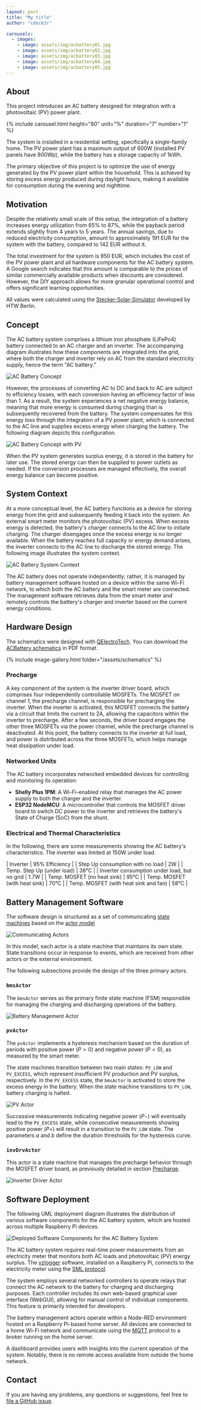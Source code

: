 ```yaml
---
layout: post
title: "My title"
author: "cdeck3r"

carousels:
  - images: 
    - image: assets/img/acbattery01.jpg
    - image: assets/img/acbattery02.jpg
    - image: assets/img/acbattery03.jpg
    - image: assets/img/acbattery04.jpg
    - image: assets/img/acbattery05.jpg
---
```


## About

This project introduces an AC battery designed for integration with a photovoltaic (PV) power plant. 

{% include carousel.html height="80" unit="%" duration="7" number="1" %}

The system is installed in a residential setting, specifically a single-family home. The PV power plant has a maximum output of 600W (installed PV panels have 800Wp), while the battery has a storage capacity of 1kWh.

The primary objective of this project is to optimize the use of energy generated by the PV power plant within the household. This is achieved by storing excess energy produced during daylight hours, making it available for consumption during the evening and nighttime.

## Motivation

Despite the relatively small scale of this setup, the integration of a battery increases energy utilization from 65% to 87%, while the payback period extends slightly from 4 years to 5 years. The annual savings, due to reduced electricity consumption, amount to approximately 191 EUR for the system with the battery, compared to 142 EUR without it. 

The total investment for the system is 950 EUR, which includes the cost of the PV power plant and all hardware components for the AC battery system. A Google search indicates that this amount is comparable to the prices of similar commercially available products when discounts are considered. However, the DIY approach allows for more granular operational control and offers significant learning opportunities.

All values were calculated using the [Stecker-Solar-Simulator](https://solar.htw-berlin.de/rechner/stecker-solar-simulator/) developed by HTW Berlin.


## Concept

The AC battery system comprises a lithium iron phosphate (LiFePo4) battery connected to an AC charger and an inverter. The accompanying diagram illustrates how these components are integrated into the grid, where both the charger and inverter rely on AC from the standard electricity supply, hence the term "AC battery."

![AC Battery Concept](http://www.plantuml.com/plantuml/proxy?cache=no&src=https://raw.githubusercontent.com/cdeck3r/acbattery/main/plantuml/battery.plantuml)

However, the processes of converting AC to DC and back to AC are subject to efficiency losses, with each conversion having an efficiency factor of less than 1. As a result, the system experiences a net negative energy balance, meaning that more energy is consumed during charging than is subsequently recovered from the battery. The system compensates for this energy loss through the integration of a PV power plant, which is connected to the AC line and supplies excess energy when charging the battery. The following diagram depicts this configuration.

![AC Battery Concept with PV](http://www.plantuml.com/plantuml/proxy?cache=no&src=https://raw.githubusercontent.com/cdeck3r/acbattery/main/plantuml/batterywithpv.plantuml)

When the PV system generates surplus energy, it is stored in the battery for later use. The stored energy can then be supplied to power outlets as needed. If the conversion processes are managed effectively, the overall energy balance can become positive.

## System Context

At a more conceptual level, the AC battery functions as a device for storing energy from the grid and subsequently feeding it back into the system. An external smart meter monitors the photovoltaic (PV) excess. When excess energy is detected, the battery's charger connects to the AC line to initiate charging. The charger disengages once the excess energy is no longer available. When the battery reaches full capacity or energy demand arises, the inverter connects to the AC line to discharge the stored energy. The following image illustrates the system context.

![AC Battery System Context](http://www.plantuml.com/plantuml/proxy?cache=no&src=https://raw.githubusercontent.com/cdeck3r/acbattery/main/plantuml/systemcontext.plantuml)

The AC battery does not operate independently; rather, it is managed by battery management software hosted on a device within the same Wi-Fi network, to which both the AC battery and the smart meter are connected. The management software retrieves data from the smart meter and remotely controls the battery's charger and inverter based on the current energy conditions.

## Hardware Design

The schematics were designed with [QElectroTech](https://qelectrotech.org/). You can download the [ACBattery schematics](https://github.com/cdeck3r/acbattery/blob/main/schematics/ACSpeicher.qet) in PDF format.

{% include image-gallery.html folder="/assets/schematics" %}

### Precharge

A key component of the system is the inverter driver board, which comprises four independently controllable MOSFETs. The MOSFET on channel 1, the precharge channel, is responsible for precharging the inverter. When the inverter is activated, this MOSFET connects the battery via a circuit that limits the current to 2A, allowing the capacitors within the inverter to precharge. After a few seconds, the driver board engages the other three MOSFETs via the power channel, while the precharge channel is deactivated. At this point, the battery connects to the inverter at full load, and power is distributed across the three MOSFETs, which helps manage heat dissipation under load.

### Networked Units

The AC battery incorporates networked embedded devices for controlling and monitoring its operation:

- **Shelly Plus 1PM**: A Wi-Fi-enabled relay that manages the AC power supply to both the charger and the inverter.
- **ESP32 NodeMCU**: A microcontroller that controls the MOSFET driver board to switch DC power to the inverter and retrieves the battery's State of Charge (SoC) from the shunt.

### Electrical and Thermal Characteristics

In the following, there are some measurements showing the AC battery's characteristics. The inverter was limited at 150W under load.

| Inverter                                     | 95% Efficiency |
| Step Up consumption with no load             | 2W             |
| Temp. Step Up (under load)                   | 38°C           |
| Inverter consumption under load, but no grid | 1.7W           |
| Temp. MOSFET (no heat sink)                  | 95°C           |
| Temp. MOSFET (with heat sink)                | 70°C           |
| Temp. MOSFET (with heat sink and fan)        | 58°C           |
 

## Battery Management Software

The software design is structured as a set of communicating [state machines](https://en.wikipedia.org/wiki/Finite-state_machine) based on the [actor model](https://en.wikipedia.org/wiki/Actor_model)


![Communicating Actors](http://www.plantuml.com/plantuml/proxy?cache=no&src=https://raw.githubusercontent.com/cdeck3r/acbattery/main/plantuml/actors.plantuml)

In this model, each actor is a state machine that maintains its own state. State transitions occur in response to events, which are received from other actors or the external environment.

The following subsections provide the design of the three primary actors.

### `bmsActor`

The `bmsActor` serves as the primary finite state machine (FSM) responsible for managing the charging and discharging operations of the battery. 

![Battery Management Actor](http://www.plantuml.com/plantuml/proxy?cache=no&src=https://raw.githubusercontent.com/cdeck3r/acbattery/main/plantuml/bmsActor.plantuml)

### `pvActor`

The `pvActor` implements a hysteresis mechanism based on the duration of periods with positive power ($P > 0$) and negative power ($P < 0$), as measured by the smart meter.

The state machines transition between two main states: `PV_LOW` and `PV_EXCESS`, which represent insufficient PV production and PV surplus, respectively. In the `PV_EXCESS` state, the `bmsActor` is activated to store the excess energy in the battery. When the state machine transitions to `PV_LOW`, battery charging is halted.

![PV Actor](http://www.plantuml.com/plantuml/proxy?cache=no&src=https://raw.githubusercontent.com/cdeck3r/acbattery/main/plantuml/pvActor.plantuml)

Successive measurements indicating negative power ($P-$) will eventually lead to the `PV_EXCESS` state, while consecutive measurements showing positive power ($P+$) will result in a transition to the `PV_LOW` state. The parameters $a$ and $b$ define the duration thresholds for the hysteresis curve. 

### `invDrvActor`

This actor is a state machine that manages the precharge behavior through the MOSFET driver board, as previously detailed in section [Precharge](#precharge).

![Inverter Driver Actor](http://www.plantuml.com/plantuml/proxy?cache=no&src=https://raw.githubusercontent.com/cdeck3r/acbattery/main/plantuml/invDrvActor.plantuml)

## Software Deployment

The following UML deployment diagram illustrates the distribution of various software components for the AC battery system, which are hosted across multiple Raspberry Pi devices.

![Deployed Software Components for the AC Battery System](http://www.plantuml.com/plantuml/proxy?cache=no&src=https://raw.githubusercontent.com/cdeck3r/acbattery/main/plantuml/swdeployment.plantuml)

The AC battery system requires real-time power measurements from an electricity meter that monitors both AC loads and photovoltaic (PV) energy surplus. The [vzlogger](https://github.com/volkszaehler/vzlogger) software, installed on a Raspberry Pi, connects to the electricity meter using the [SML protocol](https://de.wikipedia.org/wiki/Smart_Message_Language). 

The system employs several networked controllers to operate relays that connect the AC network to the battery for charging and discharging purposes. Each controller includes its own web-based graphical user interface (WebGUI), allowing for manual control of individual components. This feature is primarily intended for developers.

The battery management actors operate within a Node-RED environment hosted on a Raspberry Pi-based home server. All devices are connected to a home Wi-Fi network and communicate using the [MQTT](https://en.wikipedia.org/wiki/MQTT) protocol to a broker running on the home server. 

A dashboard provides users with insights into the current operation of the system. Notably, there is no remote access available from outside the home network.

## Contact

If you are having any problems, any questions or suggestions, feel free to [file a GitHub issue](https://github.com/cdeck3r/acbattery/issues/new).



